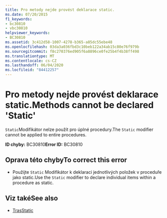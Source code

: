 ```yaml
---
title: Pro metody nejde provést deklarace static.
ms.date: 07/20/2015
f1_keywords:
- bc30810
- vbc30810
helpviewer_keywords:
- BC30810
ms.assetid: 3c412d58-1007-4278-b365-a85dc55ebe48
ms.openlocfilehash: 03da3a036fbd3c10beb122a34ab15c80e76f979b
ms.sourcegitcommit: f8c270376ed905f6a8896ce0fe25b4f4b38ff498
ms.translationtype: MT
ms.contentlocale: cs-CZ
ms.lasthandoff: 06/04/2020
ms.locfileid: "84412257"
---
```

# <a name="methods-cannot-be-declared-static"></a><span data-ttu-id="d2471-102">Pro metody nejde provést deklarace static.</span><span class="sxs-lookup"><span data-stu-id="d2471-102">Methods cannot be declared 'Static'</span></span>
<span data-ttu-id="d2471-103">`Static`Modifikátor nelze použít pro úplné procedury.</span><span class="sxs-lookup"><span data-stu-id="d2471-103">The `Static` modifier cannot be applied to entire procedures.</span></span>  
  
 <span data-ttu-id="d2471-104">**ID chyby:** BC30810</span><span class="sxs-lookup"><span data-stu-id="d2471-104">**Error ID:** BC30810</span></span>  
  
## <a name="to-correct-this-error"></a><span data-ttu-id="d2471-105">Oprava této chyby</span><span class="sxs-lookup"><span data-stu-id="d2471-105">To correct this error</span></span>  
  
- <span data-ttu-id="d2471-106">Použijte `Static` Modifikátor k deklaraci jednotlivých položek v proceduře jako static.</span><span class="sxs-lookup"><span data-stu-id="d2471-106">Use the `Static` modifier to declare individual items within a procedure as static.</span></span>  
  
## <a name="see-also"></a><span data-ttu-id="d2471-107">Viz také</span><span class="sxs-lookup"><span data-stu-id="d2471-107">See also</span></span>

- [<span data-ttu-id="d2471-108">Tras</span><span class="sxs-lookup"><span data-stu-id="d2471-108">Static</span></span>](../language-reference/modifiers/static.md)
